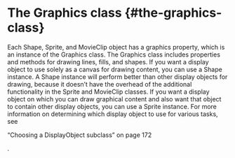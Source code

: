 # The Graphics class {#the-graphics-class}

Each Shape, Sprite, and MovieClip object has a graphics property, which is an instance of the Graphics class. The Graphics class includes properties and methods for drawing lines, fills, and shapes. If you want a display object to use solely as a canvas for drawing content, you can use a Shape instance. A Shape instance will perform better than other display objects for drawing, because it doesn’t have the overhead of the additional functionality in the Sprite and MovieClip classes. If you want a display object on which you can draw graphical content and also want that object to contain other display objects, you can use a Sprite instance. For more information on determining which display object to use for various tasks, see

“Choosing a DisplayObject subclass” on page 172

.